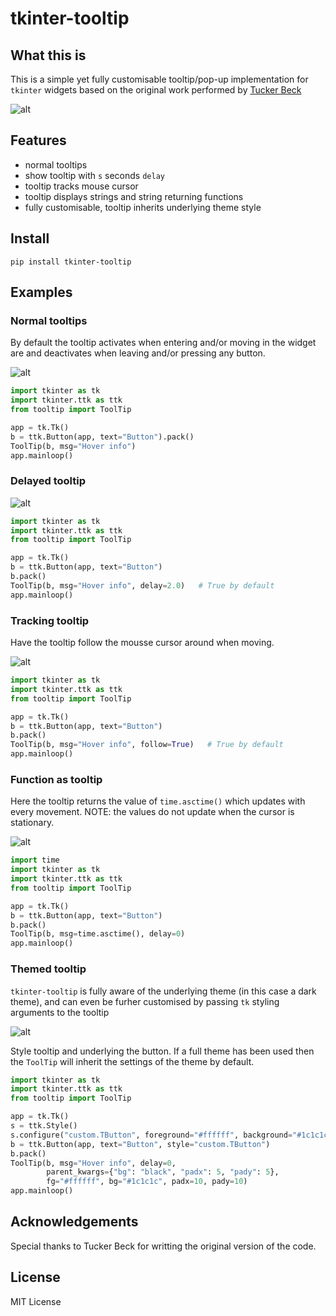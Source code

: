 # tkinter-tooltip

## What this is

This is a simple yet fully customisable tooltip/pop-up implementation for
`tkinter` widgets based on the original work performed by
[Tucker Beck](http://code.activestate.com/recipes/576688-tooltip-for-tkinter/)

![alt](./assets/images/header.png)

## Features

- normal tooltips
- show tooltip with `s` seconds `delay`
- tooltip tracks mouse cursor
- tooltip displays strings and string returning functions
- fully customisable, tooltip inherits underlying theme style

## Install

```shell
pip install tkinter-tooltip
```

## Examples

### Normal tooltips

By default the tooltip activates when entering and/or moving in the widget are
and deactivates when leaving and/or pressing any button.

![alt](./assets/images/tootil-simple.png)

```python
import tkinter as tk
import tkinter.ttk as ttk
from tooltip import ToolTip

app = tk.Tk()
b = ttk.Button(app, text="Button").pack()
ToolTip(b, msg="Hover info")
app.mainloop()
```

### Delayed tooltip

![alt](./assets/animations/tooltip-delayed.gif)

```python
import tkinter as tk
import tkinter.ttk as ttk
from tooltip import ToolTip

app = tk.Tk()
b = ttk.Button(app, text="Button")
b.pack()
ToolTip(b, msg="Hover info", delay=2.0)   # True by default
app.mainloop()
```

### Tracking tooltip

Have the tooltip follow the mousse cursor around when moving.

![alt](./assets/animations/tooltip-tracking.gif)

```python
import tkinter as tk
import tkinter.ttk as ttk
from tooltip import ToolTip

app = tk.Tk()
b = ttk.Button(app, text="Button")
b.pack()
ToolTip(b, msg="Hover info", follow=True)   # True by default
app.mainloop()
```

### Function as tooltip

Here the tooltip returns the value of `time.asctime()` which updates with every
movement. NOTE: the values do not update when the cursor is stationary.

![alt](./assets/animations/tootip-function.gif)

```python
import time
import tkinter as tk
import tkinter.ttk as ttk
from tooltip import ToolTip

app = tk.Tk()
b = ttk.Button(app, text="Button")
b.pack()
ToolTip(b, msg=time.asctime(), delay=0)
app.mainloop()
```

### Themed tooltip

`tkinter-tooltip` is fully aware of the underlying theme (in this case a dark theme),
and can even be furher customised by passing `tk` styling arguments to the tooltip

![alt](./assets/animations/tootip-dark-theme.gif)

Style tooltip and underlying the button. If a full theme has been used then
the `ToolTip` will inherit the settings of the theme by default.

```python
import tkinter as tk
import tkinter.ttk as ttk
from tooltip import ToolTip

app = tk.Tk()
s = ttk.Style()
s.configure("custom.TButton", foreground="#ffffff", background="#1c1c1c")
b = ttk.Button(app, text="Button", style="custom.TButton")
b.pack()
ToolTip(b, msg="Hover info", delay=0,
        parent_kwargs={"bg": "black", "padx": 5, "pady": 5},
        fg="#ffffff", bg="#1c1c1c", padx=10, pady=10)
app.mainloop()
```


## Acknowledgements

Special thanks to Tucker Beck for writting the original version of the code.

## License

MIT License
